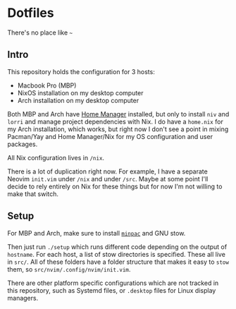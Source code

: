 # Dotfiles

There's no place like `~`

## Intro

This repository holds the configuration for 3 hosts:

-   Macbook Pro (MBP)
-   NixOS installation on my desktop computer
-   Arch installation on my desktop computer

Both MBP and Arch have [Home Manager](https://github.com/rycee/home-manager) installed, but only to install `niv` and `lorri` and manage project dependencies with Nix. I do have a `home.nix` for my Arch installation, which works, but right now I don't see a point in mixing Pacman/Yay and Home Manager/Nix for my OS configuration and user packages.

All Nix configuration lives in `/nix`.

There is a lot of duplication right now. For example, I have a separate Neovim `init.vim` under `/nix` and under `/src`. Maybe at some point I'll decide to rely entirely on Nix for these things but for now I'm not willing to make that switch.

## Setup

For MBP and Arch, make sure to install [`minpac`](https://github.com/k-takata/minpac) and GNU stow.

Then just run `./setup` which runs different code depending on the output of `hostname`. For each host, a list of stow directories is specified. These all live in `src/`. All of these folders have a folder structure that makes it easy to `stow` them, so `src/nvim/.config/nvim/init.vim`.

There are other platform specific configurations which are not tracked in this repository, such as Systemd files, or `.desktop` files for Linux display managers.
